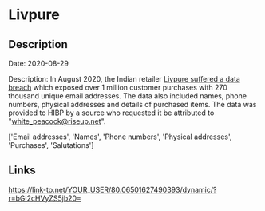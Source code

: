 # Livpure

## Description

Date: 2020-08-29

Description:
In August 2020, the Indian retailer <a href="https://cloudsek.com/threatintelligence/over-a-million-pii-of-livpure-customers-leak-on-cybercrime-forum/" target="_blank" rel="noopener">Livpure suffered a data breach</a> which exposed over 1 million customer purchases with 270 thousand unique email addresses. The data also included names, phone numbers, physical addresses and details of purchased items. The data was provided to HIBP by a source who requested it be attributed to &quot;white_peacock@riseup.net&quot;.


['Email addresses', 'Names', 'Phone numbers', 'Physical addresses', 'Purchases', 'Salutations']

## Links

https://link-to.net/YOUR_USER/80.06501627490393/dynamic/?r=bGl2cHVyZS5jb20=